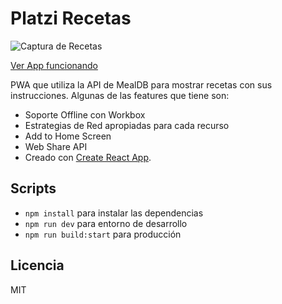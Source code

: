 # Platzi Recetas

![Captura de Recetas](myapp/.readme-static/captura.png)

[Ver App funcionando](https://lgfh98.github.io/pwa-platzi-recetas)

PWA que utiliza la API de MealDB para mostrar recetas con sus instrucciones. Algunas de las features que tiene son:

- Soporte Offline con Workbox
- Estrategias de Red apropiadas para cada recurso
- Add to Home Screen
- Web Share API
- Creado con [Create React App](https://github.com/facebookincubator/create-react-app).

## Scripts

- `npm install` para instalar las dependencias
- `npm run dev` para entorno de desarrollo
- `npm run build:start` para producción

## Licencia

MIT
